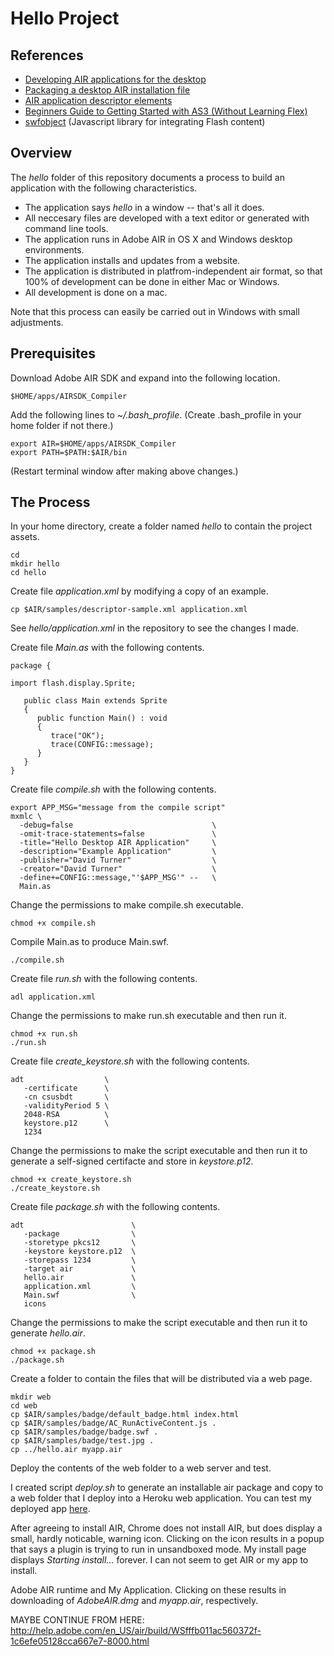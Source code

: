 # Hello Project

## References

- [Developing AIR applications for the desktop](http://help.adobe.com/en_US/air/build/WSfffb011ac560372f20b57e08128cc91aa2f-8000.html)
- [Packaging a desktop AIR installation file](http://help.adobe.com/en_US/air/build/WS5b3ccc516d4fbf351e63e3d118666ade46-7f66.html)
- [AIR application descriptor elements](http://help.adobe.com/en_US/air/build/WSfffb011ac560372f2fea1812938a6e463-8000.html)
- [Beginners Guide to Getting Started with AS3 (Without Learning Flex)](http://www.senocular.com/flash/tutorials/as3withmxmlc/)
- [swfobject](https://code.google.com/p/swfobject/) (Javascript library for integrating Flash content)


## Overview

The _hello_ folder of this repository documents a process
to build an application with the following characteristics.

- The application says _hello_ in a window -- that's all it does.
- All neccesary files are developed with a text editor or generated with command line tools.
- The application runs in Adobe AIR in OS X and Windows desktop environments.
- The application installs and updates from a website.
- The application is distributed in platfrom-independent air format, so that 100% of development can be done in either Mac or Windows.
- All development is done on a mac.

Note that this process can easily be carried out in Windows
with small adjustments.

## Prerequisites

Download Adobe AIR SDK and expand into the following location.

    $HOME/apps/AIRSDK_Compiler

Add the following lines to _~/.bash_profile_.
(Create .bash_profile in your home folder if not there.)

    export AIR=$HOME/apps/AIRSDK_Compiler
    export PATH=$PATH:$AIR/bin

(Restart terminal window after making above changes.)

## The Process

In your home directory, create a folder named _hello_ to contain the project assets.

    cd
    mkdir hello
    cd hello

Create file _application.xml_ by modifying a copy of an example.

    cp $AIR/samples/descriptor-sample.xml application.xml

See _hello/application.xml_ in the repository to see the changes I made.

Create file _Main.as_ with the following contents.

```
package {

import flash.display.Sprite;

   public class Main extends Sprite
   { 
      public function Main() : void
      { 
         trace("OK");
         trace(CONFIG::message);
      }
   }
}
```

Create file _compile.sh_ with the following contents.

```
export APP_MSG="message from the compile script"
mxmlc \
  -debug=false                               \
  -omit-trace-statements=false               \
  -title="Hello Desktop AIR Application"     \
  -description="Example Application"         \
  -publisher="David Turner"                  \
  -creator="David Turner"                    \
  -define+=CONFIG::message,"'$APP_MSG'" --   \
  Main.as
```

Change the permissions to make compile.sh executable.

    chmod +x compile.sh

Compile Main.as to produce Main.swf.

    ./compile.sh

Create file _run.sh_ with the following contents.

```
adl application.xml
```

Change the permissions to make run.sh executable and then run it.

    chmod +x run.sh
    ./run.sh

Create file _create_keystore.sh_ with the following contents.

```
adt                  \
   -certificate      \
   -cn csusbdt       \
   -validityPeriod 5 \
   2048-RSA          \
   keystore.p12      \
   1234
```

Change the permissions to make the script executable and then run it
to generate a self-signed certifacte and store in _keystore.p12_.

    chmod +x create_keystore.sh
    ./create_keystore.sh

Create file _package.sh_ with the following contents.

```
adt                        \
   -package                \
   -storetype pkcs12       \
   -keystore keystore.p12  \
   -storepass 1234         \
   -target air             \
   hello.air               \
   application.xml         \
   Main.swf                \
   icons
```

Change the permissions to make the script executable and then run it
to generate _hello.air_.

    chmod +x package.sh
    ./package.sh

Create a folder to contain the files that will be distributed via a web page.

    mkdir web
    cd web
    cp $AIR/samples/badge/default_badge.html index.html
    cp $AIR/samples/badge/AC_RunActiveContent.js .
    cp $AIR/samples/badge/badge.swf .
    cp $AIR/samples/badge/test.jpg .
    cp ../hello.air myapp.air

Deploy the contents of the web folder to a web server and test.

I created script _deploy.sh_ to generate an installable air package
and copy to a web folder that I deploy into a Heroku web application.
You can test my deployed app <a href="https://csusbdt-air.herokuapp.com/">here</a>.

After agreeing to install AIR, Chrome does not install AIR, 
but does display a small, hardly noticable, warning icon.
Clicking on the icon results in a popup that says a plugin is trying to run in 
unsandboxed mode.  My install page displays _Starting install..._ forever.
I can not seem to get AIR or my app to install.


Adobe AIR runtime and My Application.  Clicking on these results in 
downloading of _AdobeAIR.dmg_ and _myapp.air_, respectively.


MAYBE CONTINUE FROM HERE: http://help.adobe.com/en_US/air/build/WSfffb011ac560372f-1c6efe05128cca667e7-8000.html



